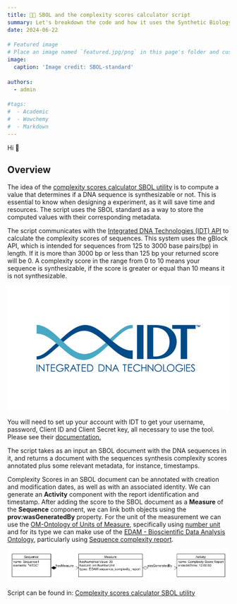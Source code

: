 ```yaml
---
title: 🧑‍💻️ SBOL and the complexity scores calculator script
summary: Let's breakdown the code and how it uses the Synthetic Biology Open Language(SBOL)
date: 2024-06-22

# Featured image
# Place an image named `featured.jpg/png` in this page's folder and customize its options here.
image:
  caption: 'Image credit: SBOL-standard'

authors:
  - admin

#tags:
#  - Academic
#  - Wowchemy
#  - Markdown 
---
```


Hi 👋

## Overview

The idea of the [complexity scores calculator SBOL utility](https://github.com/SynBioDex/SBOL-utilities/blob/develop/sbol_utilities/calculate_complexity_scores.py) is to compute a value that determines if a DNA sequence is synthesizable or not. This is essential to know when designing a experiment, as it will save time and resources. The script uses the SBOL standard as a way to store the computed values with their corresponding metadata.


The script communicates with the [Integrated DNA Technologies (IDT) API](https://www.idtdna.com/site/order/gblockentry) to calculate the complexity scores of sequences. This system uses the gBlock API, which is intended for sequences from 125 to 3000 base pairs(bp) in length. If it is more than 3000 bp or less than 125 bp your returned score will be 0. A complexity score in the range from 0 to 10 means your sequence is synthesizable, if the score is greater or equal than 10 means it is not synthesizable.

![Integrated DNA Technologies (IDT)](IDT_logo.png)

You will need to set up your account with IDT to get your username, password, Client ID and Client Secret key, all necessary to use the tool. Please see their [documentation.](https://www.idtdna.com/pages/tools/apidoc)


The script takes as an input an SBOL document with the DNA sequences in it, and returns a document with the sequences synthesis complexity scores annotated plus some relevant metadata, for instance, timestamps.

Complexity Scores in an SBOL document can be annotated with creation and modification dates, as well as with an associated identity. We can generate an **Activity** component with the report identification and timestamp. After adding the score to the SBOL document as a **Measure** of the **Sequence** component, we can link both objects using the **prov:wasGeneratedBy** property. For the unit of the measurement we can use the [OM-Ontology of Units of Measure](http://www.ontology-of-units-of-measure.org/), specifically using [number unit](http://www.ontology-of-units-of-measure.org/resource/om-2/NumberUnit) and for its type we can make use of the [EDAM - Bioscientific Data Analysis Ontology](https://bioportal.bioontology.org/ontologies/EDAM), particularly using [Sequence complexity report](https://bioportal.bioontology.org/ontologies/EDAM/?p=classes&conceptid=http%3A%2F%2Fedamontology.org%2Fdata_1259).

![Proposed approach for capturing a sequence's complexity score in SBOL.](complexity_score_annotation.png)

Script can be found in: [Complexity scores calculator SBOL utility](https://github.com/SynBioDex/SBOL-utilities/blob/develop/sbol_utilities/calculate_complexity_scores.py)
